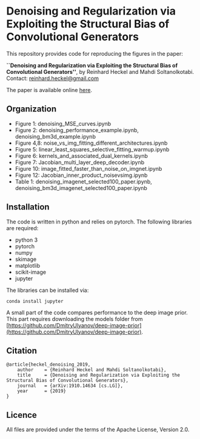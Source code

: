 # Denoising and Regularization via Exploiting the Structural Bias of Convolutional Generators

This repository provides code for reproducing the figures in the  paper:

**``Denoising and Regularization via Exploiting the Structural Bias of Convolutional Generators''**, by Reinhard Heckel and Mahdi Soltanolkotabi. Contact: [reinhard.heckel@gmail.com](reinhard.heckel@gmail.com)

The paper is available online [here](http://www.reinhardheckel.com/papers/overparameterized_convolutional_generators.pdf).

## Organization

- Figure 1: denoising_MSE_curves.ipynb
- Figure 2: denoising_performance_example.ipynb, denoising_bm3d_example.ipynb  
- Figure 4,8: noise_vs_img_fitting_different_architectures.ipynb
- Figure 5: linear_least_squares_selective_fitting_warmup.ipynb
- Figure 6: kernels_and_associated_dual_kernels.ipynb
- Figure 7: Jacobian_multi_layer_deep_decoder.ipynb
- Figure 10: image_fitted_faster_than_noise_on_imgnet.ipynb
- Figure 12: Jacobian_inner_product_noisevsimg.ipynb
- Table 1: denoising_imagenet_selected100_paper.ipynb, denoising_bm3d_imagenet_selected100_paper.ipynb 

## Installation

The code is written in python and relies on pytorch. The following libraries are required: 
- python 3
- pytorch
- numpy
- skimage
- matplotlib
- scikit-image
- jupyter

The libraries can be installed via:
```
conda install jupyter
```

A small part of the code compares performance to the deep image prior. This part requires downloading the models folder from [https://github.com/DmitryUlyanov/deep-image-prior](https://github.com/DmitryUlyanov/deep-image-prior).


## Citation
```
@article{heckel_denoising_2019,
    author    = {Reinhard Heckel and Mahdi Soltanolkotabi},
    title     = {Denoising and Regularization via Exploiting the Structural Bias of Convolutional Generators},
    journal   = {arXiv:1910.14634 [cs.LG]},
    year      = {2019}
}
```

## Licence

All files are provided under the terms of the Apache License, Version 2.0.
